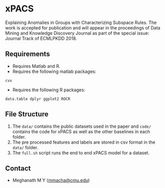 # xPACS
Explaining Anomalies in Groups with Characterizing Subspace Rules. The work is accepted for publication and will appear in the proceedings of Data Mining and Knowledge Discovery Journal as part of the special issue: Journal Track of ECMLPKDD 2018. 

## Requirements 
   * Requires Matlab and R. 
   * Requires the following matlab packages:
```
cvx 

```
   * Requires the following R packages:
```
data.table dplyr ggplot2 ROCR
```

## File Structure 
1. The `data/` contains the public datasets used in the paper and `code/` contains the code for xPACS as well as the other baselines in each folder. 
2. The pre processed features and labels are stored in csv format in the `data/` folder. 
3. The `full.sh` script runs the end to end xPACS model for a dataset.   

## Contact 
* Meghanath M Y (mmacha@cmu.edu) 
